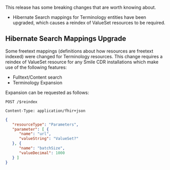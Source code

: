 This release has some breaking changes that are worth knowing about.
* Hibernate Search mappings for Terminology entities have been upgraded, which causes a reindex of ValueSet resources to be required.

## Hibernate Search Mappings Upgrade

Some freetext mappings (definitions about how resources are freetext indexed) were changed for Terminology resources. 
This change requires a reindex of ValueSet resource for any Smile CDR installations which make use of the following features:

* Fulltext/Content search
* Terminology Expansion

Expansion can be requested as follows:

`POST /$reindex`

`Content-Type: application/fhir+json`

```json
{
   "resourceType": "Parameters",
   "parameter": [ {
      "name": "url",
      "valueString": "ValueSet?"
   }, {
      "name": "batchSize",
      "valueDecimal": 1000
   } ]
}
```

